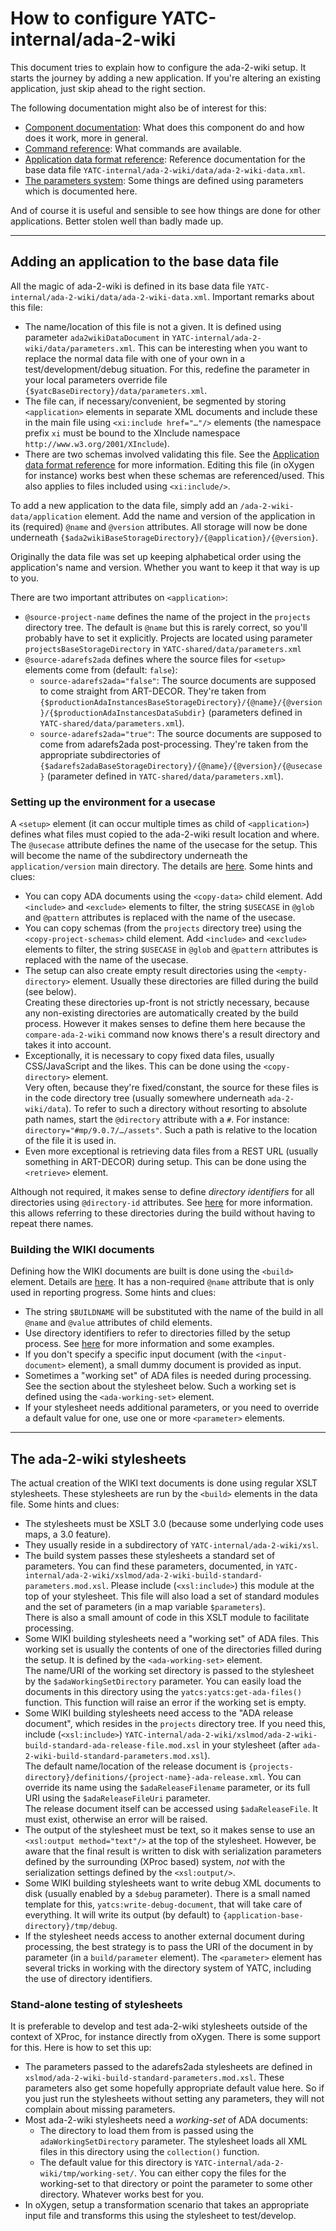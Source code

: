 # How to configure YATC-internal/ada-2-wiki

This document tries to explain how to configure the ada-2-wiki setup. It starts the journey by adding a new application. If you're altering an existing application, just skip ahead to the right section.

The following documentation might also be of interest for this:

* [Component documentation](component-documentation.md): What does this component do and how does it work, more in general.
* [Command reference](commands.md): What commands are available.
* [Application data format reference](data-format-reference.md): Reference documentation for the base data file `YATC-internal/ada-2-wiki/data/ada-2-wiki-data.xml`.
* [The parameters system](../../../YATC-shared/doc/parameters-system.md): Some things are defined using parameters which is documented here.

And of course it is useful and sensible to see how things are done for other applications. Better stolen well than badly made up.

-----

## Adding an application to the base data file

All the magic of ada-2-wiki is defined in its base data file `YATC-internal/ada-2-wiki/data/ada-2-wiki-data.xml`.  Important remarks about this file:

* The name/location of this file is not a given. It is defined using parameter `ada2wikiDataDocument` in `YATC-internal/ada-2-wiki/data/parameters.xml`. This can be interesting when you want to replace the normal data file with one of your own in a test/development/debug situation. For this, redefine the parameter in your local parameters override file `{$yatcBaseDirectory}/data/parameters.xml`.
* The file can, if necessary/convenient, be segmented by storing `<application>` elements in separate XML documents and include these in the main file using `<xi:include href="…"/>` elements (the namespace prefix `xi` must be bound to the XInclude namespace `http://www.w3.org/2001/XInclude`).
* There are two schemas involved validating this file. See the [Application data format reference](data-format-reference.md) for more information. Editing this file (in oXygen for instance) works best when these schemas are referenced/used. This also applies to files included using `<xi:include/>`.

To add a new application to the data file, simply add an `/ada-2-wiki-data/application` element. Add the name and version of the application in its (required) `@name` and `@version` attributes. All storage will now be done underneath `{$ada2wikiBaseStorageDirectory}/{@application}/{@version}`.

Originally the data file was set up keeping alphabetical order using the application's name and version. Whether you want to keep it that way is up to you.

There are two important attributes on `<application>`:

* `@source-project-name` defines the name of the project in the `projects` directory tree. The default is `@name` but this is rarely correct, so you'll probably have to set it explicitly. Projects are located using parameter `projectsBaseStorageDirectory` in `YATC-shared/data/parameters.xml`
* `@source-adarefs2ada` defines where the source files for `<setup>` elements come from (default: `false`):
  * `source-adarefs2ada="false"`: The source documents are supposed to come straight from ART-DECOR. They're taken from `{$productionAdaInstancesBaseStorageDirectory}/{@name}/{@version}/{$productionAdaInstancesDataSubdir}` (parameters defined in `YATC-shared/data/parameters.xml`).
  * `source-adarefs2ada="true"`: The source documents are supposed to come from adarefs2ada post-processing. They're taken from the appropriate subdirectories of `{$adarefs2adaBaseStorageDirectory}/{@name}/{@version}/{@usecase}` (parameter defined in `YATC-shared/data/parameters.xml`).
  
  
### Setting up the environment for a usecase

A `<setup>` element (it can occur multiple times as child of `<application>`) defines what files must copied to the ada-2-wiki result location  and where. The `@usecase` attribute defines the name of the usecase for the setup. This will become the name of the subdirectory underneath the `application/version` main directory. The details are [here](data-format-reference.md#setup-element). Some hints and clues:

* You can copy ADA documents using the `<copy-data>` child element. Add `<include>` and `<exclude>` elements to filter, the string `$USECASE` in `@glob` and `@pattern` attributes is replaced with the name of the usecase.
* You can copy schemas (from the `projects` directory tree) using the `<copy-project-schemas>` child element. Add `<include>` and `<exclude>` elements to filter, the string `$USECASE` in `@glob` and `@pattern` attributes is replaced with the name of the usecase.
* The setup can also create empty result directories using the `<empty-directory>` element. Usually these directories are filled during the build (see below).<br/>Creating these directories up-front is not strictly necessary, because any non-existing directories are automatically created by the build process. However it makes senses to define them here because the `compare-ada-2-wiki` command now knows there's a result directory and takes it into account. 
* Exceptionally, it is necessary to copy fixed data files, usually CSS/JavaScript and the likes. This can be done using the `<copy-directory>` element.<br/>Very often, because they're fixed/constant, the source for these files is in the code directory tree (usually somewhere underneath `ada-2-wiki/data`). To refer to such a directory without resorting to absolute path names, start the `@directory` attribute with a `#`. For instance: `directory="#mp/9.0.7/…/assets"`. Such a path is relative to the location of the file it is used in.
* Even more exceptional is retrieving data files from a REST URL (usually something in ART-DECOR) during setup. This can be done using the `<retrieve>` element.

Although not required, it makes sense to define *directory identifiers* for all directories using `@directory-id` attributes. See [here](data-format-reference.md#resolving-directory-attribute) for more information. this allows referring to these directories during the build without having to repeat there names.

### Building the WIKI documents

Defining how the WIKI documents are built is done using the `<build>` element. Details are [here](data-format-reference.md#build-element). It has a non-required `@name` attribute that is only used in reporting progress. Some hints and clues:

* The string `$BUILDNAME` will be substituted with the name of the build in all `@name` and `@value` attributes of child elements.
* Use directory identifiers to refer to directories filled by the setup process. See [here](data-format-reference.md#resolving-directory-attribute) for more information and some examples.
* If you don't specify a specific input document (with the `<input-document>` element), a small dummy document is provided as input.  
* Sometimes a "working set" of ADA files is needed during processing. See the section about the stylesheet below. Such a working set is defined using the `<ada-working-set>` element.
* If your stylesheet needs additional parameters, or you need to override a default value for one, use one or more `<parameter>` elements.

-----

## <a name="ada-2-wiki-stylesheets"/>The ada-2-wiki stylesheets

The actual creation of the WIKI text documents is done using regular XSLT stylesheets. These stylesheets are run by the `<build>` elements in the data file. Some hints and clues:

* The stylesheets must be XSLT 3.0 (because some underlying code uses maps, a 3.0 feature).
* They usually reside in a subdirectory of `YATC-internal/ada-2-wiki/xsl`.
* The build system passes these stylesheets a standard set of parameters. You can find these parameters, documented, in `YATC-internal/ada-2-wiki/xslmod/ada-2-wiki-build-standard-parameters.mod.xsl`. Please include (`<xsl:include>`) this module at the top of your stylesheet. This file will also load a set of standard modules and the set of parameters (in a map variable `$parameters`).<br/>There is also a small amount of code in this XSLT module to facilitate processing.
* Some WIKI building stylesheets need a "working set" of ADA files. This working set is usually the contents of one of the directories filled during the setup. It is defined by the `<ada-working-set>` element.<br/>The name/URI of the working set directory is passed to the stylesheet by the `$adaWorkingSetDirectory` parameter. You can easily load the documents in this directory using the `yatcs:yatcs:get-ada-files()` function. This function will raise an error if the working set is empty.
* Some WIKI building stylesheets need access to the "ADA release document", which resides in the `projects` directory tree. If you need this, include (`<xsl:include>`) `YATC-internal/ada-2-wiki/xslmod/ada-2-wiki-build-standard-ada-release-file.mod.xsl` in your stylesheet (after `ada-2-wiki-build-standard-parameters.mod.xsl`).<br/>The default name/location of the release document is `{projects-directory}/definitions/{project-name}-ada-release.xml`. You can override its name using the `$adaReleaseFilename` parameter, or its full URI using the `$adaReleaseFileUri` parameter.<br/>The release document itself can be accessed using `$adaReleaseFile`. It must exist, otherwise an error will be raised.
* The output of the stylesheet must be text, so it makes sense to use an `<xsl:output method="text"/>` at the top of the stylesheet. However, be aware that the final result is written to disk with serialization parameters defined by the surrounding (XProc based) system, *not* with the serialization settings defined by the `<xsl:output/>`. 
* Some WIKI building stylesheets want to write debug XML documents to disk (usually enabled by a `$debug` parameter). There is a small named template for this, `yatcs:write-debug-document`, that will take care of everything. It will write its output (by default) to `{application-base-directory}/tmp/debug`. 
* If the stylesheet needs access to another external document during processing, the best strategy is to pass the URI of the document in by parameter (in a `build/parameter` element). The `<parameter>` element has several tricks in working with the directory system of YATC, including the use of directory identifiers. 

### Stand-alone testing of stylesheets

It is preferable to develop and test ada-2-wiki stylesheets outside of the context of XProc, for instance directly from oXygen. There is some support for this. Here is how to set this up:

* The parameters passed to the adarefs2ada stylesheets are defined in `xslmod/ada-2-wiki-build-standard-parameters.mod.xsl`. These parameters also get some hopefully appropriate default value here. So if you just run the stylesheets without setting any parameters, they will not complain about missing parameters.
* Most ada-2-wiki stylesheets need a *working-set* of ADA documents:
  * The directory to load them from is passed using the `adaWorkingSetDirectory` parameter. The stylesheet loads all XML files in this directory using the `collection()` function.
  * The default value for this directory is `YATC-internal/ada-2-wiki/tmp/working-set/`. You can either copy the files for the working-set to that directory or point the parameter to some other directory. Whatever works best for you. 
* In oXygen, setup a transformation scenario that takes an appropriate input file and transforms this using the stylesheet to test/develop.





